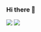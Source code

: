 ### Hi there 👋

![](https://github-readme-stats.vercel.app/api?username=kjinno-cq&count_private=true&show_icons=true&theme=gruvbox)
![](https://github-readme-stats.vercel.app/api/top-langs/?username=kjinno-cq&count_private=true&theme=gruvbox)

<!--
**kjinno-cq/kjinno-cq** is a ✨ _special_ ✨ repository because its `README.md` (this file) appears on your GitHub profile.

Here are some ideas to get you started:

- 🔭 I’m currently working on ...
- 🌱 I’m currently learning ...
- 👯 I’m looking to collaborate on ...
- 🤔 I’m looking for help with ...
- 💬 Ask me about ...
- 📫 How to reach me: ...
- 😄 Pronouns: ...
- ⚡ Fun fact: ...
-->
